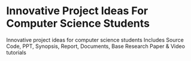 # Innovative Project Ideas For Computer Science Students
Innovative project ideas for computer science students Includes Source Code, PPT, Synopsis, Report, Documents, Base Research Paper &amp; Video tutorials
